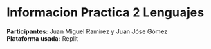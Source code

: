 # Informacion Practica 2 Lenguajes
**Participantes:** Juan Miguel Ramírez y Juan Jóse Gómez\
**Plataforma usada:** Replit

